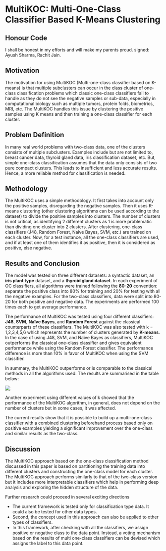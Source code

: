 # MultiKOC: Multi-One-Class Classifier Based K-Means Clustering

## Honour Code
 I shall be honest in my efforts and will make my parents proud. 
 signed: Ayush Sharma, Rachit Jain.

## Motivation
The motivation for using MultiKOC (Multi-one-class classifier based on K-means) is that multiple subclusters can occur in the class cluster of one-class classification problems which classic one-class classifiers fail to handle as they do not see the negative samples or sub-data, especially in computational biology such as multiple tumors, protein folds, biometrics, MRI, etc. The MultiKOC handles this issue by clustering the positive samples using K means and then training a one-class classifier for each cluster.

## Problem Definition
In many real world problems with two-class data, one of the clusters consists of multiple subclusters. Examples include but are not limited to, breast cancer data, thyroid gland data, iris classification dataset, etc. But, simple one-class classification assumes that the data only consists of two pure compact clusters. This leads to insufficient and less accurate results. Hence, a more reliable method for classification is needed.

## Methodology
The MultiKOC uses a simple methodology. It first takes into account only the positive samples, disregarding the negative samples. Then it uses K-means clustering (other clustering algorithms can be used according to the dataset) to divide the positive samples into clusters. The number of clusters is not critical, as identifying 2 different clusters as 1 is more problematic than dividing one cluster into 2 clusters. After clustering, one-class classifiers (J48, Random Forest, Naive Bayes, SVM, etc.) are trained on each cluster. 
Now, for a test instance, all the one-class classifiers are used, and if at least one of them identifies it as positive, then it is considered as positive, else negative.

<!-- ### **Algorithm** -->
<!-- ![](https://i.imgur.com/1zPdjHp.png)
**<center>Fig 1. Illustration of proposed method.</center>** -->

## Results and Conclusion 
The model was tested on three different datasets: a syntactic dataset, an **iris plant type** dataset, and a **thyroid gland dataset**.  In each experiment of OC classifiers, all algorithms were trained following the **80-20** convention: separate the positive class into 80% for training and 20% for testing with all the negative examples. For the two-class classifiers, data were split into 80-20 for both positive and negative data. The experiments are performed 100 times each to get average performance.

The performance of MultiKOC was tested using four different classifiers: **J48**, **SVM**, **Naïve Bayes**, and **Random Forest** against the classical counterparts of these classifiers. The MultiKOC was also tested with k = 1,2,3,4,5,6 which represents the number of clusters generated by **K-means**. In the case of using J48, SVM, and Naïve Bayes as classifiers, MultiKOC outperforms the classical one-class classifier and gives equivalent performance while using the Random Forest classifier. The performance difference is more than 10% in favor of MultiKOC when using the SVM classifier.

In summary, the MultiKOC outperforms or is comparable to the classical methods in all the algorithms used. The results are summarised in the table below:

![](https://i.imgur.com/rdvFOnq.png)


Another experiment using different values of k showed that the performance of the MultiKOC algorithm, in general, does not depend on the number of clusters but in some cases, it was affected. 

The current results show that it is possible to build up a multi-one-class classifier with a combined clustering beforehand process based only on positive examples yielding a significant improvement over the one-class and similar results as the two-class.

## Discussion
The MultiKOC approach based on the one-class classification method discussed in this paper is based on partitioning the training data into different clusters and constructing the one-class model for each cluster. The MultiKOC approach performs similarly to that of the two-class version but it includes more interpretable classifiers which help in performing deep analysis and exploring the hidden structure of the data. 

Further research could proceed in several exciting directions
* The current framework is tested only for classification type data. It could also be tested for other data types. 
* Second, the concept used in this approach can also be applied to other types of classifiers.
* In this framework, after checking with all the classifiers, we assign positive or negative class to the data point. Instead, a voting mechanism based on the results of multi one-class classifiers can be devised which assigns the label to this data point.
